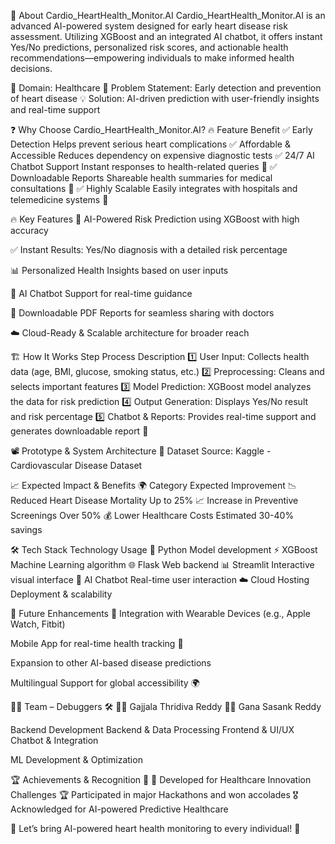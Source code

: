 🚀 About Cardio_HeartHealth_Monitor.AI
Cardio_HeartHealth_Monitor.AI is an advanced AI-powered system designed for early heart disease risk assessment. Utilizing XGBoost and an integrated AI chatbot, it offers instant Yes/No predictions, personalized risk scores, and actionable health recommendations—empowering individuals to make informed health decisions.

🔬 Domain: Healthcare
📜 Problem Statement: Early detection and prevention of heart disease
💡 Solution: AI-driven prediction with user-friendly insights and real-time support

❓ Why Choose Cardio_HeartHealth_Monitor.AI? 🔥
Feature Benefit
✅ Early Detection Helps prevent serious heart complications
✅ Affordable & Accessible Reduces dependency on expensive diagnostic tests
✅ 24/7 AI Chatbot Support Instant responses to health-related queries 🤖
✅ Downloadable Reports Shareable health summaries for medical consultations 📄
✅ Highly Scalable Easily integrates with hospitals and telemedicine systems 🏥

🔥 Key Features
🏥 AI-Powered Risk Prediction using XGBoost with high accuracy

✅ Instant Results: Yes/No diagnosis with a detailed risk percentage

📊 Personalized Health Insights based on user inputs

🤖 AI Chatbot Support for real-time guidance

📄 Downloadable PDF Reports for seamless sharing with doctors

☁️ Cloud-Ready & Scalable architecture for broader reach

🏗️ How It Works
Step Process Description
1️⃣ User Input: Collects health data (age, BMI, glucose, smoking status, etc.)
2️⃣ Preprocessing: Cleans and selects important features
3️⃣ Model Prediction: XGBoost model analyzes the data for risk prediction
4️⃣ Output Generation: Displays Yes/No result and risk percentage
5️⃣ Chatbot & Reports: Provides real-time support and generates downloadable report 📄

📽️ Prototype & System Architecture
📂 Dataset Source: Kaggle - Cardiovascular Disease Dataset

📈 Expected Impact & Benefits 🌍
Category Expected Improvement
📉 Reduced Heart Disease Mortality Up to 25%
📈 Increase in Preventive Screenings Over 50%
💰 Lower Healthcare Costs Estimated 30-40% savings

🛠️ Tech Stack
Technology Usage
🐍 Python Model development
⚡ XGBoost Machine Learning algorithm
🌐 Flask Web backend
📊 Streamlit Interactive visual interface
🤖 AI Chatbot Real-time user interaction
☁️ Cloud Hosting Deployment & scalability

🎯 Future Enhancements 🚀
Integration with Wearable Devices (e.g., Apple Watch, Fitbit)

Mobile App for real-time health tracking 📱

Expansion to other AI-based disease predictions

Multilingual Support for global accessibility 🌍

👨‍💻 Team – Debuggers 🛠️
👩‍💻 Gajjala Thridiva Reddy
👨‍🎓 Gana Sasank Reddy

Backend Development
Backend & Data Processing
Frontend & UI/UX
Chatbot & Integration

ML Development & Optimization

🏆 Achievements & Recognition 🏅
🏅 Developed for Healthcare Innovation Challenges
🏆 Participated in major Hackathons and won accolades
🎖️ Acknowledged for AI-powered Predictive Healthcare

🚀 Let’s bring AI-powered heart health monitoring to every individual! 💖
